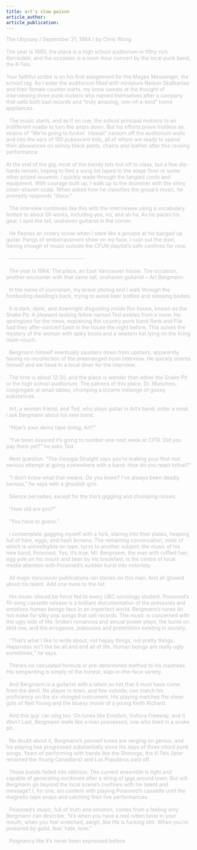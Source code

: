 ```yaml
---
title: art's slow poison
article_author: 
article_publication: 
---
```

<span style="color: #c0c0c0">The Ubyssey / September 21, 1984 / by Chris Wong<br />
<br />
The year is 1980, the place is a high school auditorium in filthy rich Kerrisdale, and the occasion is a noon-hour concert by the local punk band, the K-Tels.<br />
<br />
Your faithful scribe is on his first assignment for the Magee Messenger, the school rag. As I enter the auditorium filled with miniature Nelson Skalbanias and their female counter-parts, my brow sweats at the thought of interviewing three punk rockers who named themselves after a company that sells both bad records and &ldquo;truly amazing, one-of-a-kind&rdquo; home appliances.<br />
<br />
&nbsp; The music starts, and as if on cue, the school principal motions to an indifferent roadie to turn the amps down. But his efforts prove fruitless as strains of &ldquo;We&rsquo;re going to fuckin&rsquo;&nbsp; Hawaii&rdquo; caroom off the auditorium walls and into the ears of 150 pubescent kids, all of whom are ready to spend their allowances on skinny black pants, chains and leather after this rousing performance.<br />
<br />
At the end of the gig, most of the trendy tots trot off to class, but a few die-hards remain, hoping to find a song list taped to the stage floor or some other prized souvenir. I quickly wade through the tangled cords and equipment. With courage built up, I walk up to the drummer with the shiny clean-shaven scalp. When asked how he classifies the group&rsquo;s music, he promptly responds &ldquo;disco.&rdquo;<br />
<br />
&nbsp; The interview continues like this with the interviewee using a vocabulary limited to about 50 works, including yes, no, and ah ha. As he packs his gear, I spot the tall, unshaven guitarist in the corner.<br />
<br />
&nbsp; He flashes an ornery scowl when I stare like a groupie at his banged up guitar. Pangs of embarrassment show on my face. I rush out the door, having enough of music outside the CFUN playlist&rsquo;s safe confines for now.<br />
<br />
&nbsp; --------------------------------<br />
<br />
&nbsp; The year is 1984. The place, an East Vancouver house. The occasion, another encounter with that same tall, unshaven guitarist &ndash; Art Bergmann.<br />
<br />
&nbsp; In the name of journalism, my brave photog and I walk through the foreboding dwelling&rsquo;s back, trying to avoid beer bottles and sleeping bodies.<br />
<br />
&nbsp; It is dark, dank, and downright disgusting inside this house, known as the Snake Pit. A pleasant looking fellow named Ted ambles from a room. He apologizes for the mess, explaining the country punk band Rank and File had their after-concert bash in the house the night before. This solves the mystery of the woman with spiky boots and a western hat lying on the living room couch.<br />
<br />
&nbsp; Bergmann himself eventually saunters down from upstairs, apparently having no recollection of the prearranged noon interview. He quickly orients himself and we head to a local diner for the interview.<br />
<br />
&nbsp; The time is about 12:30, and the place is weirder than either the Snake Pit or the high school auditorium. The patrons of this place, Dr. Munchies, congregate at small tables, chomping a bizarre m&eacute;lange of gooey substances.<br />
<br />
&nbsp; Art, a woman friend, and Ted, who plays guitar in Art&rsquo;s band, order a meal. I ask Bergmann about his new band.<br />
<br />
&nbsp; &ldquo;How&rsquo;s your demo tape doing, Art?&rdquo;<br />
<br />
&nbsp; &ldquo;I&rsquo;ve been assured it&rsquo;s going to number one next week at CITR. Did you pay them yet?&rdquo; he asks Ted.<br />
<br />
&nbsp; Next question. &ldquo;The Georgia Straight says you&rsquo;re making your first real serious attempt at going somewhere with a band. How do you react tothat?&rdquo;<br />
<br />
&nbsp; &ldquo;I don&rsquo;t know what that means. Do you know? I&rsquo;ve always been deadly serious,&rdquo; he says with a ghoulish grin.<br />
<br />
&nbsp; Silence pervades, except for the trio&rsquo;s giggling and chomping noises.<br />
<br />
&nbsp; &ldquo;How old are you?&rdquo;<br />
<br />
&nbsp; &ldquo;You have to guess.&rdquo;<br />
<br />
&nbsp; I contemplate gagging myself with a fork, staring into their plates, heaping full of ham, eggs, and hash browns. The remaining conversation, most of which is unintelligible on tape, turns to another subject: the music of his new band, Poisoned. Yes, it&rsquo;s true, Mr. Bergmann, the man with ruffled hair, egg yolk on his mouth and beer by his breakfast, is the centre of local media attention with Poisoned&rsquo;s sudden burst into notoriety.<br />
<br />
&nbsp; All major Vancouver publications ran stories on this man. And all glowed about his talent. Add one more to the list.<br />
<br />
&nbsp; His music should be force fed to every UBC sociology student. Poisoned&rsquo;s 10-song cassette release is a brilliant documentation of the pressures and emotions human beings face in an imperfect world. Bergmann&rsquo;s tunes do not make for silky pop songs that sell records. The music is concerned with the ugly side of life: broken romances and sexual power plays, the bums on skid row, and the arrogance, jealousies and pretentions existing in society.<br />
<br />
&nbsp; &ldquo;That&rsquo;s what I like to write about, not happy things, not pretty things. Happiness isn&rsquo;t the be all and end all of life. Human beings are really ugly sometimes,&rdquo; he says.<br />
<br />
&nbsp; There&rsquo;s no calculated formula or pre-determined method to his madness. His songwriting is simply of the honest, slap-in-the-face variety.<br />
<br />
&nbsp; And Bergmann is a guitarist with a talent so hot that it must have come from the devil. No player in town, and few outside, can match his proficiency on the six-stringed instrument. His playing matches the sheer guts of Neil Young and the bluesy moxie of a young Keith Richard.<br />
<br />
&nbsp; And this guy can sing too. On tunes like Emotion, Vultura Freeway, and It Won&rsquo;t Last, Bergmann wails like a man possessed, one who lived in a snake pit.<br />
<br />
&nbsp; No doubt about it, Bergmann&rsquo;s penned tunes are verging on genius, and his playing has progressed substantially since his days of three chord punk songs. Years of performing with bands like the Shmorgs, the K-Tels (later renamed the Young Canadians) and Los Popularos paid off.<br />
<br />
&nbsp; Those bands faded into oblivion. The current ensemble is tight and capable of generating excitment after a string of gigs around town. But will Bergmann go beyond the local scene&rsquo;s confines with his talent and message? I, for one, am content with playing Poisoned&rsquo;s cassette until the magnetic tape snaps and catching their live performances.<br />
<br />
&nbsp; Poisoned&rsquo;s music, full of truth and emotion, comes from a feeling only Bergmann can describe. &ldquo;It&rsquo;s when you have a real rotten taste in your mouth, when you feel wretched, aargh, like life is fucking shit. When you&rsquo;re poisoned by guild, fear, hate, love.&rdquo;<br />
<br />
&nbsp; Poignancy like it&rsquo;s never been expressed before.<br />
</span><br />
<!--StartFragment--><!--EndFragment-->
